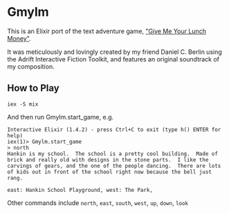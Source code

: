 # Gmylm

This is an Elixir port of the text adventure game, ["Give Me Your Lunch Money"](http://www.adrift.co/game/1197). 

It was meticulously and lovingly created by my friend Daniel C. Berlin using the Adrift Interactive Fiction Toolkit, and features an original soundtrack of my composition.

How to Play
----------

```
iex -S mix
```

And then run Gmylm.start_game, e.g. 

```
Interactive Elixir (1.4.2) - press Ctrl+C to exit (type h() ENTER for help)
iex(1)> Gmylm.start_game
> north
Hankin is my school.  The school is a pretty cool building.  Made of brick and really old with designs in the stone parts.  I like the carvings of gears, and the one of the people dancing.  There are lots of kids out in front of the school right now because the bell just rang.

east: Hankin School Playground, west: The Park, 

```

Other commands include `north`, `east`, `south`, `west`, `up`, `down`, `look`
